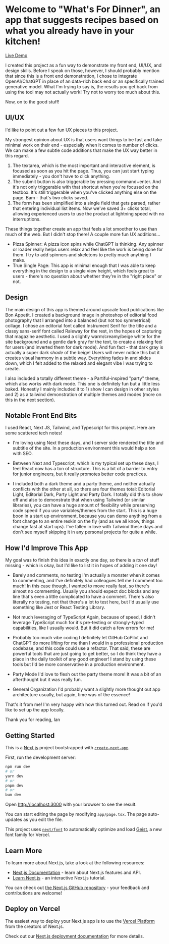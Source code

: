 # Welcome to "What's For Dinner", an app that suggests recipes based on what you already have in your kitchen!

[Live Demo](https://whatsfordinner-beta.vercel.app/)

I created this project as a fun way to demonstrate my front end, UI/UX, and design skills. Before I speak on those, however, I should probably mention that since this is a front end demonstration, I chose to integrate OpenAI/ChatGPT in place of an data-rich back end or an specifically trained generative model. What I'm trying to say is, the results you get back from using the tool may not actually work! Try not to worry too much about this.

Now, on to the good stuff!

## UI/UX

I'd like to point out a few fun UX pieces to this project.

My strongest opinion about UX is that users want things to be fast and take minimal work on their end - especially when it comes to number of clicks. We can make a few subtle code additions that make the UX way better in this regard.

1. The textarea, which is the most important and interactive element, is focused as soon as you hit the page. Thus, you can just start typing immediately - you don't have to click anything.
2. The submit button is also triggerable by pressing command+enter. And it's not only triggerable with that shortcut when you're focused on the textbox. It's still triggerable when you've clicked anything else on the page. Bam - that's two clicks saved.
3. The form has been simplified into a single field that gets parsed, rather that entering individual list items. Now we've saved 3+ clicks total, allowing experienced users to use the product at lightning speed with no interruptions.

These things together create an app that feels a lot smoother to use than much of the web. But I didn't stop there! A couple more fun UX additions...

- Pizza Spinner: A pizza icon spins while ChatGPT is thinking. Any spinner or loader really helps users relax and feel like the work is being done for them. I try to add spinners and skeletons to pretty much anything I make.
- True Single Page: This app is minimal enough that I was able to keep everything in the design to a single view height, which feels great to users - there's no question about whether they're in the "right place" or not.

## Design

The main design of this app is themed around upscale food publications like Bon Appetit. I created a background image in photoshop of editorial food photography that I arranged into a balanced (but not too symmetrical) collage. I chose an editorial font called Instrument Serif for the title and a classy sans-serif font called Raleway for the rest, in the hopes of capturing that magazine aesthetic. I used a slightly warm/creamy/beige white for the site background and a gentle dark gray for the text, to create a relaxing feel for users (and inverted them for dark mode). And fun fact - that dark gray is actually a super dark *shade* of the beige! Users will never notice this but it creates visual harmony in a subtle way. Everything fades in and slides down, which I felt added to the relaxed and elegant vibe I was trying to create.

I also included a totally different theme - a Partiful-inspired "party" theme, which also works with dark mode. This one is definitely fun but a little less baked. Honestly I mainly included it to 1) show I can design in other styles and 2) as a tailwind demonstration of multiple themes and modes (more on this in the next section).

## Notable Front End Bits

I used React, Next JS, Tailwind, and Typescript for this project. Here are some scattered tech notes!

- I'm loving using Next these days, and I server side rendered the title and subtitle of the site. In a production environment this would help a ton with SEO.

- Between Next and Typescript, which is my typical set up these days, I feel React now has a ton of structure. This is a bit of a barrier to entry for junior engineers, but it really promotes better code practices.

- I included both a dark theme and a party theme, and neither actually conflicts with the other at all, so there are four themes total: Editorial Light, Editorial Dark, Party Light and Party Dark. I totally did this to show off and also to demonstrate that when using Tailwind (or similar libraries), you can have a huge amount of flexibility while preserving code speed if you use variables/themes from the start. This is a huge boon in a start up environment, because you can demo anything from a font change to an entire reskin on the fly (and as we all know, things change fast at start ups). I've fallen in love with Tailwind these days and don't see myself skipping it in any personal projects for quite a while.

## How I'd Improve This App

My goal was to finish this idea in exactly one day, so there is a *ton* of stuff missing - which is okay, but I'd like to list it in hopes of adding it one day!

- Barely and comments, no testing
I'm actually a monster when it comes to commenting, and I've definitely had colleagues tell me I comment too much! In this case though, I wanted to move really fast, so there's almost no commenting. Usually you should expect doc blocks and any line that's even a little complicated to have a comment. There's also literally no testing, not that there's a lot to test here, but I'd usually use something like Jest or React Testing Library.

- Not much leveraging of TypeScript
Again, because of speed, I didn't leverage TypeScript much for it's pre-testing or strongly-typed capabilities, like I usually would. But it did catch a few errors for me!

- Probably too much vibe coding
I definitely let GitHub CoPilot and ChatGPT do more lifting for me than I would in a professional production codebase, and this code could use a refactor. That said, these are powerful tools that are just going to get better, so I do think they have a place in the daily toolkit of any good engineer! I stand by using these tools but I'd be more conservative in a production environment.

- Party Mode
I'd love to flesh out the party theme more! It was a bit of an afterthought but it was really fun.

- General Organization
I'd probably want a slightly more thought out app architecture usually, but again, time was of the essence!


That's it from me! I'm very happy with how this turned out. Read on if you'd like to set up the app locally.

Thank you for reading,
Ian


## Getting Started

This is a [Next.js](https://nextjs.org) project bootstrapped with [`create-next-app`](https://nextjs.org/docs/app/api-reference/cli/create-next-app).

First, run the development server:

```bash
npm run dev
# or
yarn dev
# or
pnpm dev
# or
bun dev
```

Open [http://localhost:3000](http://localhost:3000) with your browser to see the result.

You can start editing the page by modifying `app/page.tsx`. The page auto-updates as you edit the file.

This project uses [`next/font`](https://nextjs.org/docs/app/building-your-application/optimizing/fonts) to automatically optimize and load [Geist](https://vercel.com/font), a new font family for Vercel.

## Learn More

To learn more about Next.js, take a look at the following resources:

- [Next.js Documentation](https://nextjs.org/docs) - learn about Next.js features and API.
- [Learn Next.js](https://nextjs.org/learn) - an interactive Next.js tutorial.

You can check out [the Next.js GitHub repository](https://github.com/vercel/next.js) - your feedback and contributions are welcome!

## Deploy on Vercel

The easiest way to deploy your Next.js app is to use the [Vercel Platform](https://vercel.com/new?utm_medium=default-template&filter=next.js&utm_source=create-next-app&utm_campaign=create-next-app-readme) from the creators of Next.js.

Check out our [Next.js deployment documentation](https://nextjs.org/docs/app/building-your-application/deploying) for more details.
